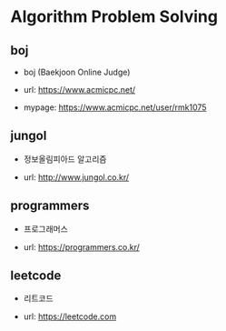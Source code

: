 # Algorithm Problem Solving

## boj

- boj (Baekjoon Online Judge)

- url: <https://www.acmicpc.net/>

- mypage: <https://www.acmicpc.net/user/rmk1075>

## jungol

- 정보올림피아드 알고리즘

- url: <http://www.jungol.co.kr/>

## programmers

- 프로그래머스

- url: <https://programmers.co.kr/>

## leetcode

- 리트코드

- url: <https://leetcode.com>
